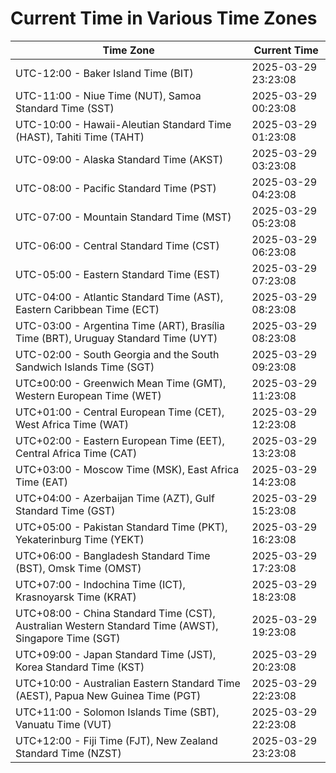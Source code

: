# Current Time in Various Time Zones

| Time Zone | Current Time |
|-----------|--------------|
| UTC-12:00 - Baker Island Time (BIT) | 2025-03-29 23:23:08 |
| UTC-11:00 - Niue Time (NUT), Samoa Standard Time (SST) | 2025-03-29 00:23:08 |
| UTC-10:00 - Hawaii-Aleutian Standard Time (HAST), Tahiti Time (TAHT) | 2025-03-29 01:23:08 |
| UTC-09:00 - Alaska Standard Time (AKST) | 2025-03-29 03:23:08 |
| UTC-08:00 - Pacific Standard Time (PST) | 2025-03-29 04:23:08 |
| UTC-07:00 - Mountain Standard Time (MST) | 2025-03-29 05:23:08 |
| UTC-06:00 - Central Standard Time (CST) | 2025-03-29 06:23:08 |
| UTC-05:00 - Eastern Standard Time (EST) | 2025-03-29 07:23:08 |
| UTC-04:00 - Atlantic Standard Time (AST), Eastern Caribbean Time (ECT) | 2025-03-29 08:23:08 |
| UTC-03:00 - Argentina Time (ART), Brasília Time (BRT), Uruguay Standard Time (UYT) | 2025-03-29 08:23:08 |
| UTC-02:00 - South Georgia and the South Sandwich Islands Time (SGT) | 2025-03-29 09:23:08 |
| UTC±00:00 - Greenwich Mean Time (GMT), Western European Time (WET) | 2025-03-29 11:23:08 |
| UTC+01:00 - Central European Time (CET), West Africa Time (WAT) | 2025-03-29 12:23:08 |
| UTC+02:00 - Eastern European Time (EET), Central Africa Time (CAT) | 2025-03-29 13:23:08 |
| UTC+03:00 - Moscow Time (MSK), East Africa Time (EAT) | 2025-03-29 14:23:08 |
| UTC+04:00 - Azerbaijan Time (AZT), Gulf Standard Time (GST) | 2025-03-29 15:23:08 |
| UTC+05:00 - Pakistan Standard Time (PKT), Yekaterinburg Time (YEKT) | 2025-03-29 16:23:08 |
| UTC+06:00 - Bangladesh Standard Time (BST), Omsk Time (OMST) | 2025-03-29 17:23:08 |
| UTC+07:00 - Indochina Time (ICT), Krasnoyarsk Time (KRAT) | 2025-03-29 18:23:08 |
| UTC+08:00 - China Standard Time (CST), Australian Western Standard Time (AWST), Singapore Time (SGT) | 2025-03-29 19:23:08 |
| UTC+09:00 - Japan Standard Time (JST), Korea Standard Time (KST) | 2025-03-29 20:23:08 |
| UTC+10:00 - Australian Eastern Standard Time (AEST), Papua New Guinea Time (PGT) | 2025-03-29 22:23:08 |
| UTC+11:00 - Solomon Islands Time (SBT), Vanuatu Time (VUT) | 2025-03-29 22:23:08 |
| UTC+12:00 - Fiji Time (FJT), New Zealand Standard Time (NZST) | 2025-03-29 23:23:08 |
